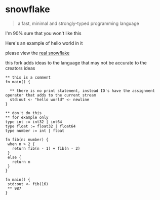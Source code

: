 # snowflake
> a fast, minimal and strongly-typed programming language

I'm 90% sure that you won't like this

Here's an example of hello world in it

please view the [real snowflake](https://github.com/Brecert/snowflake)

this fork adds ideas to the language that may not be accurate to the creators ideas

```snf
** this is a comment
fn main() {

  ** there is no print statement, instead IO's have the assignment operator that adds to the current stream
  std:out <- "hello world" <- newline
}
```

```snf
** don't do this
** for example only
type int := int32 | int64
type float := float32 | float64
type number := int | float

fn fib(n: number) {
 when n > 2 { 
   return fib(n - 1) + fib(n - 2)
 }
 else {
   return n
 }
}

fn main() {
 std:out <- fib(16)
 ** 987
}
```
